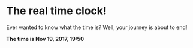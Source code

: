 # The real time clock!

Ever wanted to know what the time is? Well, your journey is about to end!

**The time is Nov 19, 2017, 19:50**